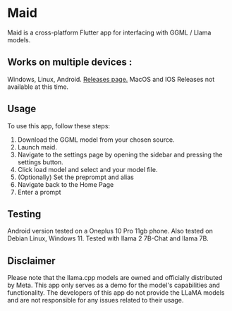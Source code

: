 # Maid
Maid is a cross-platform Flutter app for interfacing with GGML / Llama models.

## Works on multiple devices :
Windows, Linux, Android.
[Releases page.](https://github.com/danemadsen/maid/releases)
MacOS and IOS Releases not available at this time.

## Usage
To use this app, follow these steps:

1. Download the GGML model from your chosen source.
2. Launch maid.
3. Navigate to the settings page by opening the sidebar and pressing the settings button.
4. Click load model and select and your model file.
5. (Optionally) Set the preprompt and alias
6. Navigate back to the Home Page
7. Enter a prompt

## Testing
Android version tested on a Oneplus 10 Pro 11gb phone.
Also tested on Debian Linux, Windows 11.
Tested with llama 2 7B-Chat and llama 7B.

## Disclaimer
Please note that the llama.cpp models are owned and officially distributed by Meta. This app only serves as a demo for the model's capabilities and functionality. The developers of this app do not provide the LLaMA models and are not responsible for any issues related to their usage.



